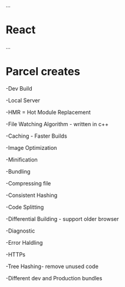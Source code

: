...
# React 

...
# Parcel creates
-Dev Build

-Local Server

-HMR = Hot Module Replacement

-File Watching Algorithm - written in c++

-Caching - Faster Builds

-Image Optimization

-Minification

-Bundling

-Compressing file

-Consistent Hashing

-Code Splitting

-Differential Building - support older browser

-Diagnostic

-Error Haldling

-HTTPs

-Tree Hashing- remove unused code

-Different dev and Production bundles
